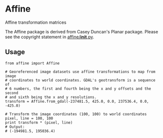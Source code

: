 Affine
======

Affine transformation matrices

The Affine package is derived from Casey Duncan's Planar package. Please see
the copyright statement in [affine/__init__.py](affine/__init__.py).

## Usage

    from affine import Affine

    # Georeferenced image datasets use affine transformations to map from image
    # coordinates to world coordinates. GDAL's geotransform is a sequence of
    # 6 numbers, the first and fourth being the x and y offsets and the second
    # and sixth being the x and y resolutions.
    transform = Affine.from_gdal(-237481.5, 425.0, 0.0, 237536.4, 0.0, -425.0)

    # Transform the image coordinates (100, 100) to world coordinates
    pixel, line = 100, 100
    print transform * (pixel, line)
    # Output:
    # (-194981.5, 195036.4)

